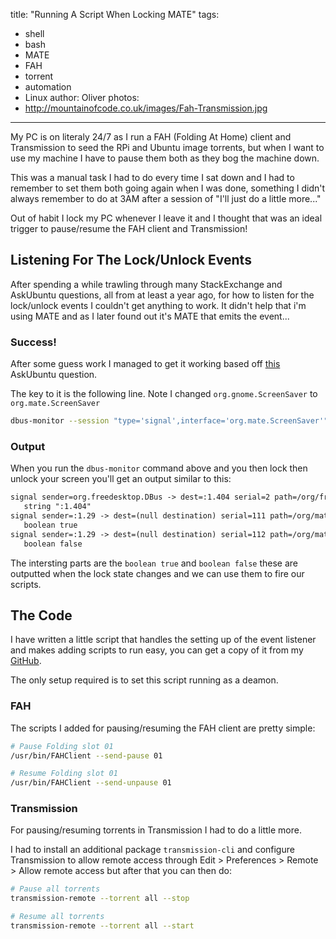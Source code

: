 title: "Running A Script When Locking MATE"
tags:
- shell
- bash
- MATE
- FAH
- torrent
- automation
- Linux
author: Oliver
photos:
- http://mountainofcode.co.uk/images/Fah-Transmission.jpg
---

My PC is on literaly 24/7 as I run a FAH (Folding At Home) client and Transmission to seed the RPi and Ubuntu image torrents, but when I want to use my machine I have to pause them both as they bog the machine down.

This was a manual task I had to do every time I sat down and I had to remember to set them both going again when I was done, something I didn't always remember to do at 3AM after a session of "I'll just do a little more..."

Out of habit I lock my PC whenever I leave it and I thought that was an ideal trigger to pause/resume the FAH client and Transmission!

<!-- more -->

## Listening For The Lock/Unlock Events

After spending a while trawling through many StackExchange and AskUbuntu questions, all from at least a year ago, for how to listen for the lock/unlock events I couldn't get anything to work. It didn't help that i'm using MATE and as I later found out it's MATE that emits the event...

### Success!

After some guess work I managed to get it working based off [this](http://askubuntu.com/questions/204073/how-to-run-script-after-resume-and-after-unlocking-screen) AskUbuntu question.

The key to it is the following line. Note I changed `org.gnome.ScreenSaver` to `org.mate.ScreenSaver`

```bash
dbus-monitor --session "type='signal',interface='org.mate.ScreenSaver'"
```

### Output

When you run the `dbus-monitor` command above and you then lock then unlock your screen you'll get an output similar to this:

```html
signal sender=org.freedesktop.DBus -> dest=:1.404 serial=2 path=/org/freedesktop/DBus; interface=org.freedesktop.DBus; member=NameAcquired
   string ":1.404"
signal sender=:1.29 -> dest=(null destination) serial=111 path=/org/mate/ScreenSaver; interface=org.mate.ScreenSaver; member=ActiveChanged
   boolean true
signal sender=:1.29 -> dest=(null destination) serial=112 path=/org/mate/ScreenSaver; interface=org.mate.ScreenSaver; member=ActiveChanged
   boolean false
```

The intersting parts are the `boolean true` and `boolean false` these are outputted when the lock state changes and we can use them to fire our scripts.

## The Code

I have written a little script that handles the setting up of the event listener and makes adding scripts to run easy, you can get a copy of it from my [GitHub](https://github.com/moebrowne/lock-watch).

The only setup required is to set this script running as a deamon.

### FAH

The scripts I added for pausing/resuming the FAH client are pretty simple:

```bash
# Pause Folding slot 01
/usr/bin/FAHClient --send-pause 01

# Resume Folding slot 01
/usr/bin/FAHClient --send-unpause 01
```

### Transmission

For pausing/resuming torrents in Transmission I had to do a little more.

I had to install an additional package `transmission-cli` and configure Transmission to allow remote access through Edit > Preferences > Remote > Allow remote access but after that you can then do:

```bash
# Pause all torrents
transmission-remote --torrent all --stop

# Resume all torrents
transmission-remote --torrent all --start
```
